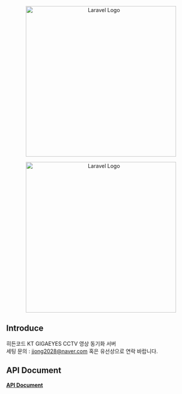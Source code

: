 <p align="center"><a href="https://laravel.com" target="_blank"><img src="https://raw.githubusercontent.com/laravel/art/master/logo-lockup/5%20SVG/2%20CMYK/1%20Full%20Color/laravel-logolockup-cmyk-red.svg" width="400" alt="Laravel Logo"></a></p>

<p align="center"><a href="https://hiddencourt.co.kr/sub/login.php" target="_blank"><img src="https://hiddencourt.co.kr/theme/basic/img/logo_en.png" width="400" alt="Laravel Logo"></a></p>

## Introduce
히든코드 KT GIGAEYES CCTV 영상 동기화 서버<br/>
세팅 문의 : jjong2028@naver.com 혹은 유선상으로 연락 바랍니다.

## API Document
**[API Document](https://documenter.getpostman.com/view/34205/2s93mBxKGE)**